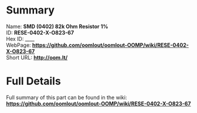 
Summary
=================
  
Name: __SMD (0402) 82k Ohm Resistor 1%__    
ID: __RESE-0402-X-O823-67__   
Hex ID: ____   
WebPage: __https://github.com/oomlout/oomlout-OOMP/wiki/RESE-0402-X-O823-67__   
Short URL: __http://oom.lt/__   

Full Details
==========================
Full summary of this part can be found in the wiki:   
__https://github.com/oomlout/oomlout-OOMP/wiki/RESE-0402-X-O823-67__    

